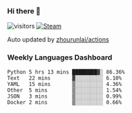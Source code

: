 ### Hi there 👋

![visitors](https://visitor-badge.glitch.me/badge?page_id=zhourunlai)
[![Steam](https://img.shields.io/badge/dynamic/json?label=Steam&query=%24.data.totalSubs&url=https%3A%2F%2Fapi.spencerwoo.com%2Fsubstats%2F%3Fsource%3DsteamGames%26queryKey%3D76561198285156854&suffix=%20Games&logo=steam&labelColor=134375&color=0b1a37&longCache=true)](http://steamcommunity.com/profiles/76561198285156854)

Auto updated by <a href="https://github.com/zhourunlai/zhourunlai/actions" target="_blank">zhourunlai/actions</a>

### Weekly Languages Dashboard

<!--PART:wakatime-->
```text
Python 5 hrs 13 mins ████████▓░ 86.36%
Text   22 mins       ▓░░░░░░░░░ 6.10%
YAML   15 mins       ▒░░░░░░░░░ 4.36%
Other  5 mins        ▒░░░░░░░░░ 1.54%
JSON   3 mins        ▒░░░░░░░░░ 0.99%
Docker 2 mins        ▒░░░░░░░░░ 0.66%
```
<!--PART:wakatime-->
